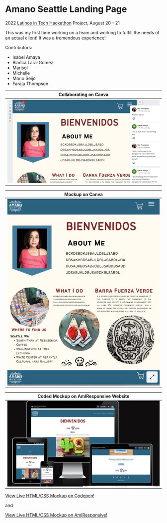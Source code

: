 # Amano Seattle Landing Page

2022 [Latinos in Tech Hackathon](https://www.linkedin.com/feed/update/urn:li:activity:6965735462569205760?updateEntityUrn=urn%3Ali%3Afs_feedUpdate%3A%28V2%2Curn%3Ali%3Aactivity%3A6965735462569205760%29) Project, August 20 - 21

This was my first time working on a team and working to fulfill the needs of an actual client! It was a tremendous experience!

Contributors:

- Isabel Amaya
- Blanca Lara-Gomez
- Marisol
- Michelle
- Mario Seijo
- Faraja Thompson

|                                 <b>Collaborating on Canva</b>                                 |
| :-------------------------------------------------------------------------------------------: |
| ![Canva Mockup](https://github.com/Faraja17/amanoseattle/blob/main/images/canva.png?raw=true) |

|                                     <b>Mockup on Canva</b>                                     |
| :--------------------------------------------------------------------------------------------: |
| ![Canva Mockup](https://github.com/Faraja17/amanoseattle/blob/main/images/canva2.png?raw=true) |

|                            <b>Coded Mockup on AmIResponsive Website</b>                             |
| :-------------------------------------------------------------------------------------------------: |
| ![AmIResponsive](https://github.com/Faraja17/amanoseattle/blob/main/images/responsive.png?raw=true) |

[View Live HTML/CSS Mockup on Codepen!](https://codepen.io/faraja17/full/yLKZWQb)

and

[View Live HTML/CSS Mockup on AmIResponsive!](https://ui.dev/amiresponsive?url=https://codepen.io/faraja17/full/NWYJPQV)
